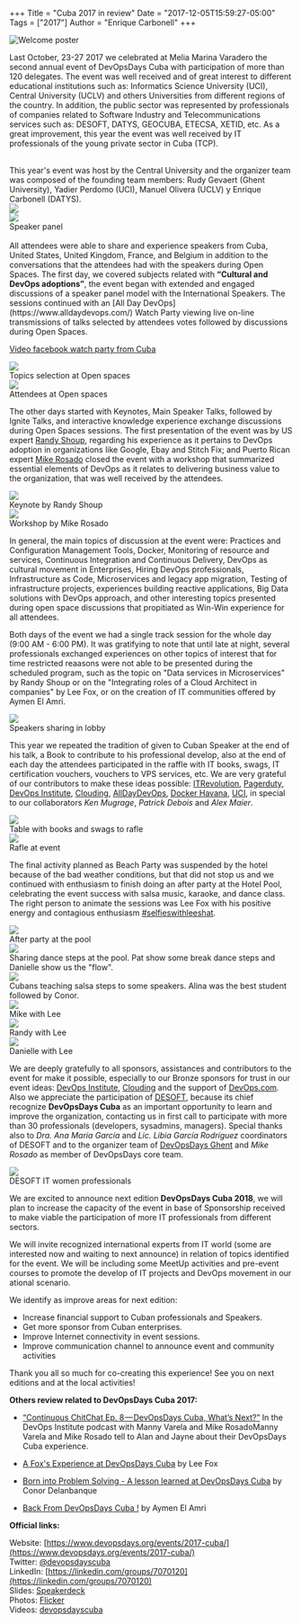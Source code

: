 +++
Title = "Cuba 2017 in review"
Date = "2017-12-05T15:59:27-05:00"
Tags = ["2017"]
Author = "Enrique Carbonell"
+++

![Welcome poster](/blog/2017-cuba/welcome.png)

Last October, 23-27 2017 we celebrated at Melia Marina Varadero the second 
annual event of DevOpsDays Cuba with participation of more than 120 delegates. 
The event was well received and of great interest to different educational institutions such as: Informatics 
Science University (UCI), Central University (UCLV) and others Universities 
from different regions of the country. In addition, the public sector was 
represented by professionals of companies related to Software Industry 
and Telecommunications services such as: DESOFT, DATYS, GEOCUBA, ETECSA, XETID, etc. 
As a great improvement, this year the event was well received by IT professionals 
of the young private sector in Cuba (TCP).

<div class = "row">
  <div class = "col-md-8">
  <br>  
  This year's event was host by the Central University and the 
  organizer team was composed of the founding team members: Rudy Gevaert (Ghent University), 
  Yadier Perdomo (UCI), Manuel Olivera (UCLV) y Enrique Carbonell (DATYS).
  </div>

  <div class = "col-md-4">
    <img src="/blog/2017-cuba/floorsticker.jpg" style="max-width: 100%" />
  </div>

</div>

<div class = "row">

  <div class = "col-md-4">
    <img src="/blog/2017-cuba/speaker-panel.jpg" style="max-width: 100%" />
    <br>
    Speaker panel
  </div>

  <div class = "col-md-8">
  <br>  
  All attendees were able to share and experience speakers from Cuba, United States, United Kingdom, France, and Belgium in addition to the conversations that the attendees had with the speakers during Open Spaces. The first day, we covered subjects related with <b>“Cultural and DevOps adoptions”</b>, the event began with extended and engaged discussions of a speaker panel model with the International Speakers. The sessions continued with an [All Day DevOps](https://www.alldaydevops.com/) Watch Party viewing live on-line transmissions of talks selected by attendees votes followed by discussions during Open Spaces.
  </div>
</div>

[Video facebook watch party from Cuba](https://www.alldaydevops.com/)
  
<div class = "row">

  <div class = "col-md-6">
    <img src="/blog/2017-cuba/openspaces-2.JPG" style="max-width: 100%" />
    <br>
      Topics selection at Open spaces
  </div>

  <div class = "col-md-6">
    <img src="/blog/2017-cuba/openspaces-2.JPG" style="max-width: 100%" />
    <br>
      Attendees at Open spaces
  </div>

</div>

The other days started with Keynotes, Main Speaker Talks, 
followed by Ignite Talks, and interactive knowledge experience exchange discussions during Open Spaces sessions. The first presentation of the event was by US expert [Randy 
Shoup](https://www.devopsdays.org/events/2017-cuba/speakers/randy-shoup/), 
regarding his experience as it pertains to DevOps adoption in organizations like 
Google, Ebay and  Stitch Fix; and Puerto Rican expert 
[Mike Rosado](https://www.devopsdays.org/events/2017-cuba/program/mike-rosado/) 
closed the event with a workshop that summarized essential elements of DevOps as it relates to delivering business value to the organization, that was well received by the attendees.

<div class = "row">

  <div class = "col-md-6">
    <img src="/blog/2017-cuba/randyshoup-main-talk.JPG" style="max-width: 100%" />
    <br>
      Keynote by Randy Shoup
  </div>

  <div class = "col-md-6">
    <img src="/blog/2017-cuba/mike-workshop.JPG" style="max-width: 100%" />
    <br>
      Workshop by Mike Rosado
  </div>

</div>

In general, the main topics of discussion at the event were: Practices 
and Configuration Management Tools, Docker, Monitoring of resource and 
services, Continuous Integration and Continuous Delivery, DevOps as cultural 
movement in Enterprises, Hiring DevOps professionals, Infrastructure as Code, 
Microservices and legacy app migration, Testing of infrastructure projects, 
experiences building reactive applications, Big Data solutions with DevOps approach, 
and other interesting topics presented during open space discussions that 
propitiated as Win-Win experience for all attendees.

Both days of the event we had a single track session for the whole day (9:00 AM - 6:00 PM). It was gratifying to note 
that until late at night, several professionals exchanged experiences on 
other topics of interest that for time restricted reaasons were not able to be presented during the scheduled program, such as the topic on "Data services in Microservices" by Randy Shoup or on the "Integrating roles of a Cloud Architect in companies" by Lee Fox, or on the creation of IT communities offered by Aymen El Amri.

<img src="/blog/2017-cuba/speakers-lobby.jpg" style="max-width: 100%" />
<br>
Speakers sharing in lobby

This year we repeated the tradition of given to Cuban Speaker at the end 
of his talk, a Book to contribute to his professional develop, also at 
the end of each day the attendees participated in the raffle with IT books, 
swags, IT certification vouchers, vouchers to VPS services, etc. We are 
very grateful of our contributors to make these ideas possible: [ITRevolution](https://itrevolution.com/), 
[Pagerduty](https://www.pagerduty.com/), [DevOps Institute](http://devopsinstitute.com/), 
[Clouding](https://clouding.io/), [AllDayDevOps](https://www.alldaydevops.com/), 
[Docker Havana](https://www.meetup.com/Docker-Havana/), [UCI](https://www.uci.cu/), 
in special to our collaborators <i>Ken Mugrage</i>, <i>Patrick Debois</i> and <i>Alex Maier</i>.

<div class = "row">

  <div class = "col-md-6">
    <img src="/blog/2017-cuba/rifa1.JPG" style="max-width: 100%" />
    <br>
    Table with books and swags to rafle
  </div>

  <div class = "col-md-6">
    <img src="/blog/2017-cuba/rifa2.JPG" style="max-width: 100%" />
    <br>
    Rafle at event
  </div>

</div>

The final activity planned as Beach Party was suspended by the hotel because 
of the bad weather conditions, but that did not stop us and we continued 
with enthusiasm to finish doing an after party at the Hotel Pool, celebrating 
the event success with salsa music, karaoke, and dance class. The right person 
to animate the sessions was Lee Fox with his positive energy and contagious 
enthusiasm [#selfieswithleeshat](https://twitter.com/hashtag/selfieswithleeshat?src=hash).

<div class = "row">

  <div class = "col-md-4">
    <img src="/blog/2017-cuba/fiesta1.JPG" style="max-width: 100%" />
    <br>
    After party at the pool
  </div>

  <div class = "col-md-4">
    <img src="/blog/2017-cuba/fiesta2.JPG" style="max-width: 100%" />
    <br>
    Sharing dance steps at the pool. Pat show some break dance steps and Danielle show us the "flow". 
  </div>

  <div class = "col-md-4">
    <img src="/blog/2017-cuba/fiesta3.JPG" style="max-width: 100%" />
    <br>
    Cubans teaching salsa steps to some speakers. Alina was the best student followed by Conor.
  </div>

</div>

<div class = "row">

  <div class = "col-md-4">
    <img src="/blog/2017-cuba/lee1.jpg" style="max-width: 100%" />
    <br>
    Mike with Lee
  </div>

  <div class = "col-md-4">
    <img src="/blog/2017-cuba/lee2.jpg" style="max-width: 100%" />
    <br>
    Randy with Lee
  </div>

  <div class = "col-md-4">
    <img src="/blog/2017-cuba/lee3.jpg" style="max-width: 100%" />
    <br>
    Danielle with Lee
  </div>

</div>

We are deeply gratefully to all sponsors, assistances and contributors to 
the event for make it possible, especially to our Bronze sponsors for trust 
in our event ideas: [DevOps Institute](https://devopsinstitute.com/), 
[Clouding](http://clouding.io/) and the support of [DevOps.com](http://devops.com/). 
Also we appreciate the participation of [DESOFT](http://www.desoft.cu/), because its chief recognize <b>
DevOpsDays Cuba</b> as an important opportunity to learn and improve the organization, 
contacting us in first call to participate with more than 30 professionals 
(developers, sysadmins, managers). Special thanks also to <i>Dra. Ana María García</i> and 
<i>Lic. Libia García Rodríguez</i> coordinators of DESOFT and to the organizer team of 
[DevOpsDays Ghent](https://www.devopsdays.org/events/2016-ghent/contact/) and <i>Mike Rosado</i> 
as member of DevOpsDays core team.

<img src="/blog/2017-cuba/desoft-women-attendees.png" style="max-width: 50%" />
<br>
DESOFT IT women professionals

We are excited to announce next edition <b>DevOpsDays Cuba 2018</b>, we will plan 
to increase the capacity of the event in base of Sponsorship received to 
make viable the participation of more IT professionals from different sectors.
 
We will invite recognized international experts from IT world (some are 
interested now and waiting to next announce) in relation of topics identified 
for the event. We will be including some MeetUp activities and pre-event 
courses to promote the develop of IT projects and DevOps movement in our 
ational scenario.

We identify as improve areas for next edition:

- Increase financial support to Cuban professionals and Speakers.	
- Get more sponsor from Cuban enterprises.
- Improve Internet connectivity in event sessions.
- Improve communication channel to announce event and community activities


Thank you all so much for co-creating this experience! 
See you on next editions and at the local activities!

<b>Others review related to DevOpsDays Cuba 2017:</b>

- [“Continuous ChitChat Ep. 8 — DevOpsDays Cuba, What’s Next?”](https://soundcloud.com/user-146353502/continuous-chitchat-ep-8-the-one-where-manny-and-mike-recap-devopsdays-cuba) 
In the DevOps Institute podcast with Manny Varela and Mike RosadoManny 
Varela and Mike Rosado tell to Alan and Jayne about their DevOpsDays 
Cuba experience.

- [A Fox's Experience at DevOpsDays Cuba](http://www.readthefoxsmanual.com/2017/11/devopsdays-cuba.html) 
by Lee Fox

- [Born into Problem Solving - A lesson learned at DevOpsDays Cuba](http://insight.welovesalt.com/post/102ek8q/born-into-problem-solving-a-lesson-learned-at-devopsdays-cuba)
by Conor Delanbanque

- [Back From DevOpsDays Cuba !](https://medium.com/devopslinks/back-from-devopsdays-cuba-70d0098ba9d2)
by Aymen El Amri

<b>Official links:</b>

Website: [https://www.devopsdays.org/events/2017-cuba/](https://www.devopsdays.org/events/2017-cuba/)
<br>
Twitter: [@devopsdayscuba](https://twitter.com/devopsdayscuba)
<br>
LinkedIn: [https://linkedin.com/groups/7070120](https://linkedin.com/groups/7070120)
<br>
Slides: [Speakerdeck](https://speakerdeck.com/devopsdayscuba)
<br>
Photos: [Flicker](https://www.flickr.com/photos/devopsdayscuba/sets/72157686783672782)
<br>
Videos: [devopsdayscuba](https://www.youtube.com/playlist?list=PLQNo7rFEalvML1iGKGDJE9VE1D3a96Yek)
